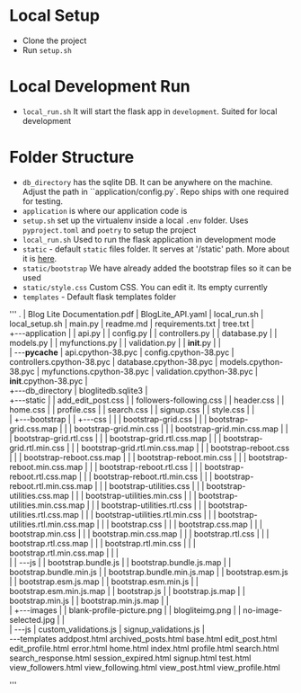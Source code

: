 # Local Setup
- Clone the project
- Run `setup.sh`

# Local Development Run
- `local_run.sh` It will start the flask app in `development`. Suited for local development

# Folder Structure

- `db_directory` has the sqlite DB. It can be anywhere on the machine. Adjust the path in ``application/config.py`. Repo ships with one required for testing.
- `application` is where our application code is
- `setup.sh` set up the virtualenv inside a local `.env` folder. Uses `pyproject.toml` and `poetry` to setup the project
- `local_run.sh`  Used to run the flask application in development mode
- `static` - default `static` files folder. It serves at '/static' path. More about it is [here](https://flask.palletsprojects.com/en/2.0.x/tutorial/static/).
- `static/bootstrap` We have already added the bootstrap files so it can be used
- `static/style.css` Custom CSS. You can edit it. Its empty currently
- `templates` - Default flask templates folder


'''
.
|   Blog Lite Documentation.pdf
|   BlogLite_API.yaml
|   local_run.sh
|   local_setup.sh
|   main.py
|   readme.md
|   requirements.txt
|   tree.txt
|   
+---application
|   |   api.py
|   |   config.py
|   |   controllers.py
|   |   database.py
|   |   models.py
|   |   myfunctions.py
|   |   validation.py
|   |   __init__.py
|   |   
|   \---__pycache__
|           api.cpython-38.pyc
|           config.cpython-38.pyc
|           controllers.cpython-38.pyc
|           database.cpython-38.pyc
|           models.cpython-38.pyc
|           myfunctions.cpython-38.pyc
|           validation.cpython-38.pyc
|           __init__.cpython-38.pyc
|           
+---db_directory
|       bloglitedb.sqlite3
|       
+---static
|   |   add_edit_post.css
|   |   followers-following.css
|   |   header.css
|   |   home.css
|   |   profile.css
|   |   search.css
|   |   signup.css
|   |   style.css
|   |   
|   +---bootstrap
|   |   +---css
|   |   |       bootstrap-grid.css
|   |   |       bootstrap-grid.css.map
|   |   |       bootstrap-grid.min.css
|   |   |       bootstrap-grid.min.css.map
|   |   |       bootstrap-grid.rtl.css
|   |   |       bootstrap-grid.rtl.css.map
|   |   |       bootstrap-grid.rtl.min.css
|   |   |       bootstrap-grid.rtl.min.css.map
|   |   |       bootstrap-reboot.css
|   |   |       bootstrap-reboot.css.map
|   |   |       bootstrap-reboot.min.css
|   |   |       bootstrap-reboot.min.css.map
|   |   |       bootstrap-reboot.rtl.css
|   |   |       bootstrap-reboot.rtl.css.map
|   |   |       bootstrap-reboot.rtl.min.css
|   |   |       bootstrap-reboot.rtl.min.css.map
|   |   |       bootstrap-utilities.css
|   |   |       bootstrap-utilities.css.map
|   |   |       bootstrap-utilities.min.css
|   |   |       bootstrap-utilities.min.css.map
|   |   |       bootstrap-utilities.rtl.css
|   |   |       bootstrap-utilities.rtl.css.map
|   |   |       bootstrap-utilities.rtl.min.css
|   |   |       bootstrap-utilities.rtl.min.css.map
|   |   |       bootstrap.css
|   |   |       bootstrap.css.map
|   |   |       bootstrap.min.css
|   |   |       bootstrap.min.css.map
|   |   |       bootstrap.rtl.css
|   |   |       bootstrap.rtl.css.map
|   |   |       bootstrap.rtl.min.css
|   |   |       bootstrap.rtl.min.css.map
|   |   |       
|   |   \---js
|   |           bootstrap.bundle.js
|   |           bootstrap.bundle.js.map
|   |           bootstrap.bundle.min.js
|   |           bootstrap.bundle.min.js.map
|   |           bootstrap.esm.js
|   |           bootstrap.esm.js.map
|   |           bootstrap.esm.min.js
|   |           bootstrap.esm.min.js.map
|   |           bootstrap.js
|   |           bootstrap.js.map
|   |           bootstrap.min.js
|   |           bootstrap.min.js.map
|   |           
|   +---images
|   |       blank-profile-picture.png
|   |       blogliteimg.png
|   |       no-image-selected.jpg
|   |       
|   \---js
|           custom_validations.js
|           signup_validations.js
|           
\---templates
        addpost.html
        archived_posts.html
        base.html
        edit_post.html
        edit_profile.html
        error.html
        home.html
        index.html
        profile.html
        search.html
        search_response.html
        session_expired.html
        signup.html
        test.html
        view_followers.html
        view_following.html
        view_post.html
        view_profile.html

'''